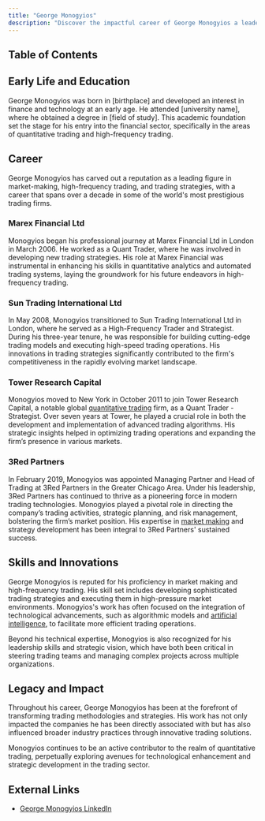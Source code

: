 ```yaml
---
title: "George Monogyios"
description: "Discover the impactful career of George Monogyios a leader in high-frequency trading and market-making at top global firms like 3Red Partners and Tower Research."
---
```




## Table of Contents

## Early Life and Education

George Monogyios was born in [birthplace] and developed an interest in finance and technology at an early age. He attended [university name], where he obtained a degree in [field of study]. This academic foundation set the stage for his entry into the financial sector, specifically in the areas of quantitative trading and high-frequency trading.

## Career

George Monogyios has carved out a reputation as a leading figure in market-making, high-frequency trading, and trading strategies, with a career that spans over a decade in some of the world's most prestigious trading firms.

### Marex Financial Ltd

Monogyios began his professional journey at Marex Financial Ltd in London in March 2006. He worked as a Quant Trader, where he was involved in developing new trading strategies. His role at Marex Financial was instrumental in enhancing his skills in quantitative analytics and automated trading systems, laying the groundwork for his future endeavors in high-frequency trading.

### Sun Trading International Ltd

In May 2008, Monogyios transitioned to Sun Trading International Ltd in London, where he served as a High-Frequency Trader and Strategist. During his three-year tenure, he was responsible for building cutting-edge trading models and executing high-speed trading operations. His innovations in trading strategies significantly contributed to the firm's competitiveness in the rapidly evolving market landscape.

### Tower Research Capital

Monogyios moved to New York in October 2011 to join Tower Research Capital, a notable global [quantitative trading](/wiki/quantitative-trading) firm, as a Quant Trader - Strategist. Over seven years at Tower, he played a crucial role in both the development and implementation of advanced trading algorithms. His strategic insights helped in optimizing trading operations and expanding the firm’s presence in various markets.

### 3Red Partners

In February 2019, Monogyios was appointed Managing Partner and Head of Trading at 3Red Partners in the Greater Chicago Area. Under his leadership, 3Red Partners has continued to thrive as a pioneering force in modern trading technologies. Monogyios played a pivotal role in directing the company’s trading activities, strategic planning, and risk management, bolstering the firm’s market position. His expertise in [market making](/wiki/market-making) and strategy development has been integral to 3Red Partners' sustained success.

## Skills and Innovations

George Monogyios is reputed for his proficiency in market making and high-frequency trading. His skill set includes developing sophisticated trading strategies and executing them in high-pressure market environments. Monogyios's work has often focused on the integration of technological advancements, such as algorithmic models and [artificial intelligence](/wiki/ai-artificial-intelligence), to facilitate more efficient trading operations.

Beyond his technical expertise, Monogyios is also recognized for his leadership skills and strategic vision, which have both been critical in steering trading teams and managing complex projects across multiple organizations.

## Legacy and Impact

Throughout his career, George Monogyios has been at the forefront of transforming trading methodologies and strategies. His work has not only impacted the companies he has been directly associated with but has also influenced broader industry practices through innovative trading solutions.

Monogyios continues to be an active contributor to the realm of quantitative trading, perpetually exploring avenues for technological enhancement and strategic development in the trading sector.

## External Links

* [George Monogyios LinkedIn](https://www.linkedin.com/in/georgemonogyios)